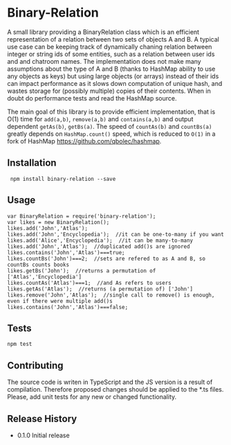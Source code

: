 Binary-Relation
=========

A small library providing a BinaryRelation class which is an efficient representation of a relation between two sets of objects A and B.
A typical use case can be keeping track of dynamically chaning relation between integer or string ids of some entities,
such as a relation between user ids and and chatroom names.
The implementation does not make many assumptions about the type of A and B (thanks to HashMap ability to use any objects as keys) but
using large objects (or arrays) instead of their ids can impact performance as it slows down computation of unique hash, and wastes storage for (possibly multiple) copies of their contents.
When in doubt do performance tests and read the HashMap source.

The main goal of this library is to provide efficient implementation, that is O(1) time for `add(a,b)`, `remove(a,b)` and `contains(a,b)` and output dependent `getAs(b)`, `getBs(a)`.
The speed of `countAs(b)` and `countBs(a)` greatly depends on `HashMap.count()` speed, which is reduced to `O(1)` in a fork of HashMap https://github.com/qbolec/hashmap.

## Installation

     npm install binary-relation --save

## Usage

    var BinaryRelation = require('binary-relation');
    var likes = new BinaryRelation();
    likes.add('John','Atlas');
    likes.add('John','Encyclopedia');  //it can be one-to-many if you want
    likes.add('Alice','Encyclopedia');  //it can be many-to-many
    likes.add('John','Atlas');  //duplicated add()s are ignored
    likes.contains('John','Atlas')===true;
    likes.countBs('John')===2;  //sets are refered to as A and B, so countBs counts books
    likes.getBs('John');  //returns a permutation of ['Atlas','Encyclopedia']
    likes.countAs('Atlas')===1;  //and As refers to users
    likes.getAs('Atlas');  //returns (a permutation of) ['John']
    likes.remove('John','Atlas');  //single call to remove() is enough, even if there were multiple add()s
    likes.contains('John','Atlas')===false;

## Tests

    npm test

## Contributing

The source code is writen in TypeScript and the JS version is a result of compilation.
Therefore proposed changes should be applied to the *.ts files.
Please, add unit tests for any new or changed functionality.

## Release History

* 0.1.0 Initial release
